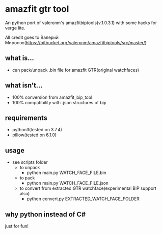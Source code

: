# amazfit gtr tool
An python port of valeronm's amazfitbiptools(v.1.0.3.1) with some hacks for verge lite.

All credit goes to Валерий Миронов(https://bitbucket.org/valeronm/amazfitbiptools/src/master/)

## what is...
* can pack/unpack .bin file for amazfit GTR(original watchfaces)

## what isn't...
* 100% conversion from amazfit_bip_tool
* 100% compatibility with .json structures of bip

## requirements
* python3(tested on 3.7.4)
* pillow(tested on 6.1.0)

## usage
* see scripts folder
  * to unpack
    * python main.py WATCH_FACE_FILE.bin
  * to pack
    * python main.py WATCH_FACE_FILE.json
  * to convert from extracted GTR watchface(experimental BIP support also)
    * python convert.py EXTRACTED_WATCH_FACE_FOLDER

## why python instead of C#
just for fun!
